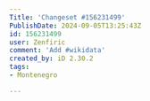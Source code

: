 ```yaml
---
Title: 'Changeset #156231499'
PublishDate: 2024-09-05T13:25:43Z
id: 156231499
user: Zenfiric
comment: 'Add #wikidata'
created_by: iD 2.30.2
tags:
- Montenegro

---
```

